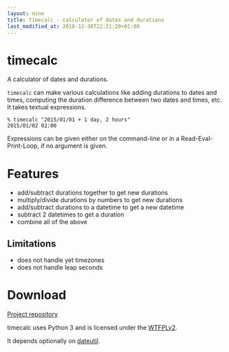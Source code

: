 ```yaml
---
layout: mine
title: timecalc - calculator of dates and durations
last_modified_at: 2018-12-30T22:21:20+01:00
---
```


# timecalc

A calculator of dates and durations.

`timecalc` can make various calculations like adding durations to dates and times, computing the duration difference between two dates and times, etc. It takes textual expressions.

```
% timecalc "2015/01/01 + 1 day, 2 hours"
2015/01/02 02:00
```

Expressions can be given either on the command-line or in a Read-Eval-Print-Loop, if no argument is given.

# Features

* add/subtract durations together to get new durations
* multiply/divide durations by numbers to get new durations
* add/subtract durations to a datetime to get a new datetime
* subtract 2 datetimes to get a duration
* combine all of the above

## Limitations

* does not handle yet timezones
* does not handle leap seconds

# Download #

[Project repository](https://github.com/hydrargyrum/timecalc)

timecalc uses Python 3 and is licensed under the [WTFPLv2](../wtfpl).

It depends optionally on [dateutil](https://labix.org/python-dateutil).
